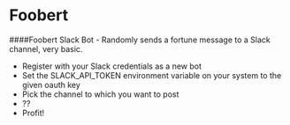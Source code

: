 # Foobert
####Foobert Slack Bot - Randomly sends a fortune message to a Slack channel, very basic.

* Register with your Slack credentials as a new bot 
* Set the SLACK_API_TOKEN environment variable on your system to the given oauth key
* Pick the channel to which you want to post
* ??
* Profit!